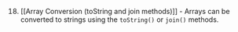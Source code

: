 18. [[Array Conversion (toString and join methods)]] - Arrays can be converted to strings using the `toString()` or `join()` methods.